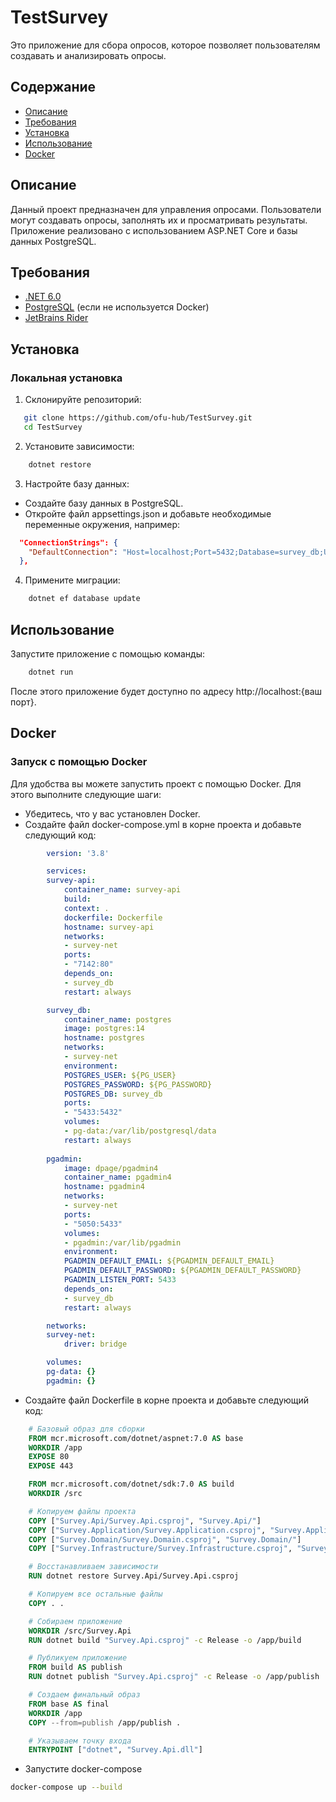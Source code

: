 # TestSurvey

Это приложение для сбора опросов, которое позволяет пользователям создавать и анализировать опросы.

## Содержание

- [Описание](#описание)
- [Требования](#требования)
- [Установка](#установка)
- [Использование](#использование)
- [Docker](#docker)

## Описание

Данный проект предназначен для управления опросами. Пользователи могут создавать опросы, заполнять их и просматривать результаты. Приложение реализовано с использованием ASP.NET Core и базы данных PostgreSQL.

## Требования

- [.NET 6.0](https://dotnet.microsoft.com/download/dotnet/6.0)
- [PostgreSQL](https://www.postgresql.org/) (если не используется Docker)
- [JetBrains Rider](https://www.jetbrains.com/rider/)

## Установка

### Локальная установка

1. Склонируйте репозиторий:
```bash
   git clone https://github.com/ofu-hub/TestSurvey.git
   cd TestSurvey
```
2. Установите зависимости:

```bash
    dotnet restore
```

3. Настройте базу данных:

- Создайте базу данных в PostgreSQL.
- Откройте файл appsettings.json и добавьте необходимые переменные окружения, например:

```json
  "ConnectionStrings": {
    "DefaultConnection": "Host=localhost;Port=5432;Database=survey_db;Username=yourusername;Password=yourpassword"
  },
```

4. Примените миграции:

```bash
    dotnet ef database update
```

## Использование

Запустите приложение с помощью команды:

```bash
    dotnet run
```

После этого приложение будет доступно по адресу http://localhost:{ваш порт}.

## Docker
### Запуск с помощью Docker

Для удобства вы можете запустить проект с помощью Docker. Для этого выполните следующие шаги:
- Убедитесь, что у вас установлен Docker.
- Создайте файл docker-compose.yml в корне проекта и добавьте следующий код:

```yaml
        version: '3.8'

        services:
        survey-api:
            container_name: survey-api
            build:
            context: .
            dockerfile: Dockerfile
            hostname: survey-api
            networks:
            - survey-net
            ports:
            - "7142:80"
            depends_on:
            - survey_db
            restart: always

        survey_db:
            container_name: postgres
            image: postgres:14
            hostname: postgres
            networks:
            - survey-net
            environment:
            POSTGRES_USER: ${PG_USER}
            POSTGRES_PASSWORD: ${PG_PASSWORD}
            POSTGRES_DB: survey_db
            ports:
            - "5433:5432"
            volumes:
            - pg-data:/var/lib/postgresql/data
            restart: always
        
        pgadmin:
            image: dpage/pgadmin4
            container_name: pgadmin4
            hostname: pgadmin4
            networks:
            - survey-net
            ports:
            - "5050:5433"
            volumes:
            - pgadmin:/var/lib/pgadmin
            environment:
            PGADMIN_DEFAULT_EMAIL: ${PGADMIN_DEFAULT_EMAIL}
            PGADMIN_DEFAULT_PASSWORD: ${PGADMIN_DEFAULT_PASSWORD}
            PGADMIN_LISTEN_PORT: 5433
            depends_on:
            - survey_db
            restart: always

        networks:
        survey-net:
            driver: bridge

        volumes:
        pg-data: {}
        pgadmin: {}
```

- Создайте файл Dockerfile в корне проекта и добавьте следующий код:
    
```dockerfile
    # Базовый образ для сборки
    FROM mcr.microsoft.com/dotnet/aspnet:7.0 AS base
    WORKDIR /app
    EXPOSE 80
    EXPOSE 443

    FROM mcr.microsoft.com/dotnet/sdk:7.0 AS build
    WORKDIR /src

    # Копируем файлы проекта
    COPY ["Survey.Api/Survey.Api.csproj", "Survey.Api/"]
    COPY ["Survey.Application/Survey.Application.csproj", "Survey.Application/"]
    COPY ["Survey.Domain/Survey.Domain.csproj", "Survey.Domain/"]
    COPY ["Survey.Infrastructure/Survey.Infrastructure.csproj", "Survey.Infrastructure/"]

    # Восстанавливаем зависимости
    RUN dotnet restore Survey.Api/Survey.Api.csproj

    # Копируем все остальные файлы
    COPY . .

    # Собираем приложение
    WORKDIR /src/Survey.Api
    RUN dotnet build "Survey.Api.csproj" -c Release -o /app/build

    # Публикуем приложение
    FROM build AS publish
    RUN dotnet publish "Survey.Api.csproj" -c Release -o /app/publish

    # Создаем финальный образ
    FROM base AS final
    WORKDIR /app
    COPY --from=publish /app/publish .

    # Указываем точку входа
    ENTRYPOINT ["dotnet", "Survey.Api.dll"]
```

- Запустите docker-compose
```bash
docker-compose up --build
```